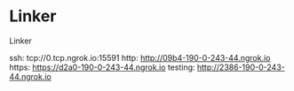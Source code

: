 # Linker
Linker

ssh: tcp://0.tcp.ngrok.io:15591 
http: http://09b4-190-0-243-44.ngrok.io 
https: https://d2a0-190-0-243-44.ngrok.io 
testing: http://2386-190-0-243-44.ngrok.io 